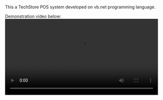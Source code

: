 This a TechStore POS system developed on vb.net programming language.

Demonstration video below:
<video src='https://github.com/LuckyMaley/ICSTechStore/assets/58641501/20f169be-bf89-4f9c-8f8f-4c2f50a804dd' width=100%/>

